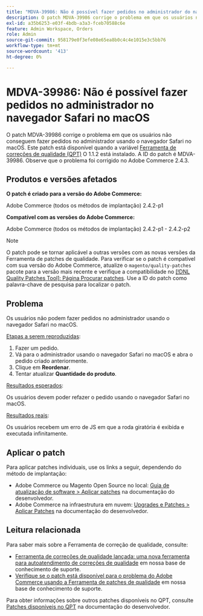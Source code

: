 ```yaml
---
title: "MDVA-39986: Não é possível fazer pedidos no administrador do navegador Safari no macOS"
description: O patch MDVA-39986 corrige o problema em que os usuários não conseguem fazer pedidos no administrador usando o navegador Safari no macOS. Este patch está disponível quando a [Ferramenta de correções de qualidade (QPT)](https://devdocs.magento.com/guides/v2.4/comp-mgr/patching.html#mqp) 1.1.2 está instalada. A ID do patch é MDVA-39986. Observe que o problema foi corrigido no Adobe Commerce 2.4.3.
exl-id: a35b6253-e03f-4bdb-a3a3-fceb70588c6e
feature: Admin Workspace, Orders
role: Admin
source-git-commit: 958179e0f3efe08e65ea8b0c4c4e1015e3c5bb76
workflow-type: tm+mt
source-wordcount: '413'
ht-degree: 0%

---
```


# MDVA-39986: Não é possível fazer pedidos no administrador no navegador Safari no macOS

O patch MDVA-39986 corrige o problema em que os usuários não conseguem fazer pedidos no administrador usando o navegador Safari no macOS. Este patch está disponível quando a variável [Ferramenta de correções de qualidade (QPT)](https://devdocs.magento.com/guides/v2.4/comp-mgr/patching.html#mqp) O 1.1.2 está instalado. A ID do patch é MDVA-39986. Observe que o problema foi corrigido no Adobe Commerce 2.4.3.

## Produtos e versões afetados

**O patch é criado para a versão do Adobe Commerce:**

Adobe Commerce (todos os métodos de implantação) 2.4.2-p1

**Compatível com as versões do Adobe Commerce:**

Adobe Commerce (todos os métodos de implantação) 2.4.2-p1 - 2.4.2-p2

>[!NOTE]
>
>O patch pode se tornar aplicável a outras versões com as novas versões da Ferramenta de patches de qualidade. Para verificar se o patch é compatível com sua versão do Adobe Commerce, atualize o `magento/quality-patches` pacote para a versão mais recente e verifique a compatibilidade no [[!DNL Quality Patches Tool]: Página Procurar patches](https://devdocs.magento.com/quality-patches/tool.html#patch-grid). Use a ID do patch como palavra-chave de pesquisa para localizar o patch.

## Problema

Os usuários não podem fazer pedidos no administrador usando o navegador Safari no macOS.

<u>Etapas a serem reproduzidas</u>:

1. Fazer um pedido.
1. Vá para o administrador usando o navegador Safari no macOS e abra o pedido criado anteriormente.
1. Clique em **Reordenar**.
1. Tentar atualizar **Quantidade do produto**.

<u>Resultados esperados</u>:

Os usuários devem poder refazer o pedido usando o navegador Safari no macOS.

<u>Resultados reais</u>:

Os usuários recebem um erro de JS em que a roda giratória é exibida e executada infinitamente.

## Aplicar o patch

Para aplicar patches individuais, use os links a seguir, dependendo do método de implantação:

* Adobe Commerce ou Magento Open Source no local: [Guia de atualização de software > Aplicar patches](https://devdocs.magento.com/guides/v2.4/comp-mgr/patching/mqp.html) na documentação do desenvolvedor.
* Adobe Commerce na infraestrutura em nuvem: [Upgrades e Patches > Aplicar Patches](https://devdocs.magento.com/cloud/project/project-patch.html) na documentação do desenvolvedor.

## Leitura relacionada

Para saber mais sobre a Ferramenta de correção de qualidade, consulte:

* [Ferramenta de correções de qualidade lançada: uma nova ferramenta para autoatendimento de correções de qualidade](/help/announcements/adobe-commerce-announcements/magento-quality-patches-released-new-tool-to-self-serve-quality-patches.md) em nossa base de conhecimento de suporte.
* [Verifique se o patch está disponível para o problema do Adobe Commerce usando a Ferramenta de patches de qualidade](/help/support-tools/patches-available-in-qpt-tool/check-patch-for-magento-issue-with-magento-quality-patches.md) em nossa base de conhecimento de suporte.

Para obter informações sobre outros patches disponíveis no QPT, consulte [Patches disponíveis no QPT](https://devdocs.magento.com/quality-patches/tool.html#patch-grid) na documentação do desenvolvedor.
